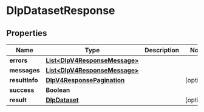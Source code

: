 

# DlpDatasetResponse


## Properties

| Name | Type | Description | Notes |
|------------ | ------------- | ------------- | -------------|
|**errors** | [**List&lt;DlpV4ResponseMessage&gt;**](DlpV4ResponseMessage.md) |  |  |
|**messages** | [**List&lt;DlpV4ResponseMessage&gt;**](DlpV4ResponseMessage.md) |  |  |
|**resultInfo** | [**DlpV4ResponsePagination**](DlpV4ResponsePagination.md) |  |  [optional] |
|**success** | **Boolean** |  |  |
|**result** | [**DlpDataset**](DlpDataset.md) |  |  [optional] |



